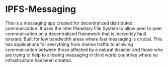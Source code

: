 # IPFS-Messaging

This is a messaging app created for decentralized distributed communication. It uses the Inter Planetary File System to allow peer to peer communication on a decentralized framework that is incredibly fault tolerant. Built for low bandwidth areas where fast messaging is crucial. This has applications for everything from marine traffic to allowing communication between those affected by a natural disaster and those who are trying to help to allowing messaging in third world countries where no infrastructure has been created.

